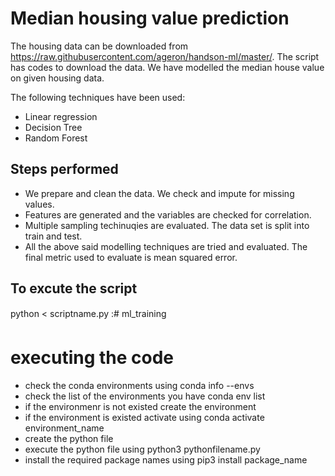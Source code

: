 # Median housing value prediction

The housing data can be downloaded from https://raw.githubusercontent.com/ageron/handson-ml/master/. The script has codes to download the data. We have modelled the median house value on given housing data. 

The following techniques have been used: 

 - Linear regression
 - Decision Tree
 - Random Forest

## Steps performed
 - We prepare and clean the data. We check and impute for missing values.
 - Features are generated and the variables are checked for correlation.
 - Multiple sampling techinuqies are evaluated. The data set is split into train and test.
 - All the above said modelling techniques are tried and evaluated. The final metric used to evaluate is mean squared error.

## To excute the script
python < scriptname.py :# ml_training

# executing the code
 - check the conda environments using conda info --envs
 - check the list of the environments you have conda env list
 - if the environmenr is not existed create the environment
 - if the environment is existed activate using conda activate environment_name
 - create the python file 
 - execute the python file using python3 pythonfilename.py
 - install the required package names using pip3 install package_name

